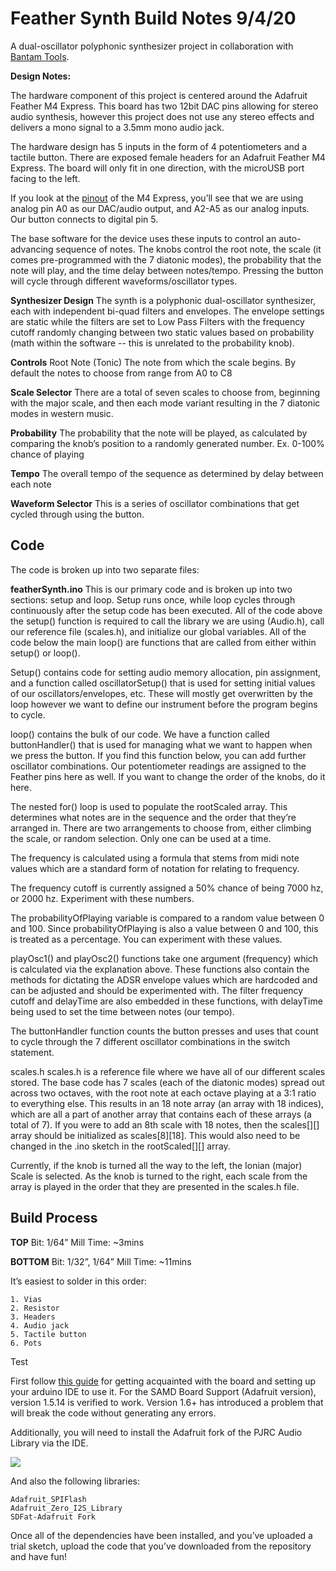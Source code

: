 # Feather Synth Build Notes 9/4/20

A dual-oscillator polyphonic synthesizer project in collaboration with [Bantam Tools](https://www.bantamtools.com/).  

**Design Notes:**

The hardware component of this project is centered around the Adafruit Feather M4 Express.  This board has two 12bit DAC pins allowing for stereo audio synthesis, however this project does not use any stereo effects and delivers a mono signal to a 3.5mm mono audio jack.  

The hardware design has 5 inputs in the form of 4 potentiometers and a tactile button.  There are exposed female headers for an Adafruit Feather M4 Express.  The board will only fit in one direction, with the microUSB port facing to the left.  

If you look at the [pinout](https://learn.adafruit.com/adafruit-feather-m4-express-atsamd51/pinouts) of the M4 Express, you’ll see that we are using analog pin A0 as our DAC/audio output, and A2-A5 as our analog inputs.  Our button connects to digital pin 5.

The base software for the device uses these inputs to control an auto-advancing sequence of notes.  The knobs control the root note, the scale (it comes pre-programmed with the 7 diatonic modes), the probability that the note will play, and the time delay between notes/tempo.  Pressing the button will cycle through different waveforms/oscillator types.

**Synthesizer Design**
The synth is a polyphonic dual-oscillator synthesizer, each with independent bi-quad filters and envelopes.  The envelope settings are static while the filters are set to Low Pass Filters with the frequency cutoff randomly changing between two static values based on probability (math within the software -- this is unrelated to the probability knob).   

**Controls**
Root Note (Tonic)
The note from which the scale begins.  By default the notes to choose from range from A0 to C8

**Scale Selector**
There are a total of seven scales to choose from, beginning with the major scale, and then each mode variant resulting in the 7 diatonic modes in western music.

**Probability**
The probability that the note will be played, as calculated by comparing the knob’s position to a randomly generated number. Ex. 0-100% chance of playing

**Tempo**
The overall tempo of the sequence as determined by delay between each note

**Waveform Selector**
This is a series of oscillator combinations that get cycled through using the button.

## **Code**
The code is broken up into two separate files:  

**featherSynth.ino**
This is our primary code and is broken up into two sections: setup and loop.  Setup runs once, while loop cycles through continuously after the setup code has been executed. All of the code above the setup() function is required to call the library we are using (Audio.h), call our reference file (scales.h), and initialize our global variables. All of the code below the main loop() are functions that are called from either within setup() or loop().

Setup() contains code for setting audio memory allocation, pin assignment, and a function called oscillatorSetup() that is used for setting initial values of our oscillators/envelopes, etc.  These will mostly get overwritten by the loop however we want to define our instrument before the program begins to cycle.  

loop() contains the bulk of our code. We have a function called buttonHandler() that is used for managing what we want to happen when we press the button. If you find this function below, you can add further oscillator combinations.  Our potentiometer readings are assigned to the Feather pins here as well. If you want to change the order of the knobs, do it here.

The nested for() loop is used to populate the rootScaled array.  This determines what notes are in the sequence and the order that they’re arranged in.  There are two arrangements to choose from, either climbing the scale, or random selection.  Only one can be used at a time.

The frequency is calculated using a formula that stems from midi note values which are a standard form of notation for relating to frequency.

The frequency cutoff is currently assigned a 50% chance of being 7000 hz, or 2000 hz.  Experiment with these numbers.

The probabilityOfPlaying variable is compared to a random value between 0 and 100.  Since probabilityOfPlaying is also a value between 0 and 100, this is treated as a percentage.  You can experiment with these values.

playOsc1() and playOsc2() functions take one argument (frequency) which is calculated via the explanation above.  These functions also contain the methods for dictating the ADSR envelope values which are hardcoded and can be adjusted and should be experimented with.  The filter frequency cutoff and delayTime are also embedded in these functions, with delayTime being used to set the time between notes (our tempo).

The buttonHandler function counts the button presses and uses that count to cycle through the 7 different oscillator combinations in the switch statement.



scales.h
scales.h is a reference file where we have all of our different scales stored.  The base code has 7 scales (each of the diatonic modes) spread out across two octaves, with the root note at each octave playing at a 3:1 ratio to everything else.  This results in an 18 note array (an array with 18 indices), which are all a part of another array that contains each of these arrays (a total of 7).  If you were to add an 8th scale with 18 notes, then the scales[][] array should be initialized as scales[8][18].  This would also need to be changed in the .ino sketch in the rootScaled[][] array.  

Currently, if the knob is turned all the way to the left, the Ionian (major) Scale is selected.  As the knob is turned to the right, each scale from the array is played in the order that they are presented in the scales.h file.

## Build Process

**TOP**
Bit: 1/64”
Mill Time: ~3mins

**BOTTOM**
Bit: 1/32”, 1/64”
Mill Time: ~11mins

It’s easiest to solder in this order:
```
1. Vias
2. Resistor
3. Headers
4. Audio jack
5. Tactile button
6. Pots
```

Test

First follow [this guide](https://learn.adafruit.com/adafruit-feather-m4-express-atsamd51) for getting acquainted with the board and setting up your arduino IDE to use it. For the SAMD Board Support (Adafruit version), version 1.5.14 is verified to work.  Version 1.6+ has introduced a problem that will break the code without generating any errors.

Additionally, you will need to install the Adafruit fork of the PJRC Audio Library via the IDE.  

![](https://i.imgur.com/D8f4R7t.png)


And also the following libraries:

```
Adafruit_SPIFlash
Adafruit_Zero_I2S_Library
SDFat-Adafruit Fork
```

Once all of the dependencies have been installed, and you’ve uploaded a trial sketch, upload the code that you’ve downloaded from the repository and have fun!  
